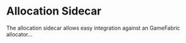 #  Allocation Sidecar

The allocation sidecar allows easy integration against an GameFabric allocator...
